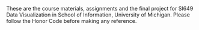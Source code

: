 These are the course materials, assignments and the final project for SI649 Data Visualization in School of Information, University of Michigan. Please follow the Honor Code before making any reference.
